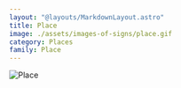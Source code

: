 ```yaml
---
layout: "@layouts/MarkdownLayout.astro"
title: Place
image: ./assets/images-of-signs/place.gif
category: Places
family: Place
---
```


![Place](@signs/place.gif)
